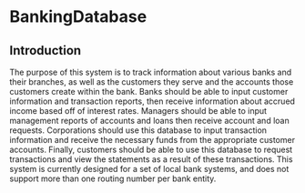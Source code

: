 # BankingDatabase

## Introduction
  The purpose of this system is to track information about various banks and their branches, as well as the customers they serve and the accounts those customers create within the bank. Banks should be able to input customer information and transaction reports, then receive information about accrued income based off of interest rates. Managers should be able to input management reports of accounts and loans then receive account and loan requests. Corporations should use this database to input transaction information and receive the necessary funds from the appropriate customer accounts. Finally, customers should be able to use this database to request transactions and view the statements as a result of these transactions. This system is currently designed for a set of local bank systems, and does not support more than one routing number per bank entity.
